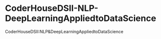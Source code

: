 # CoderHouseDSII-NLP-DeepLearningAppliedtoDataScience
CoderHouseDSII:NLP&amp;DeepLearningAppliedtoDataScience
